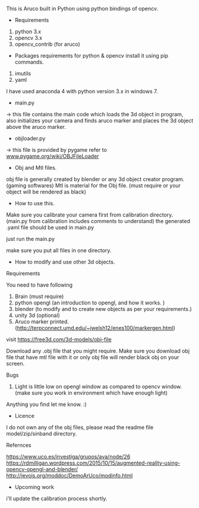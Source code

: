 This is Aruco built in Python using python bindings of opencv.

- Requirements

1. python 3.x
2. opencv 3.x 
3. opencv_contrib (for aruco)


- Packages requirements for python & opencv
install it using pip commands.

1. imutils
2. yaml


I have used anaconda 4 with python version 3.x in windows 7.

- main.py

-> this file contains the main code which loads the 3d object in program, also initializes your camera and finds aruco marker and places the 3d object above the aruco marker.

- objloader.py

-> this file is provided by pygame
refer to www.pygame.org/wiki/OBJFileLoader

- Obj and Mtl files.

obj file is generally created by blender or any 3d object creator program. (gaming softwares)
Mtl is material for the Obj file. (must require or your object will be rendered as black)

- How to use this.

Make sure you calibrate your camera first from calibration directory. (main.py from calibration includes comments to understand)
the generated .yaml file should be used in main.py 

just run the main.py

make sure you put all files in one directory.


- How to modify and use other 3d objects.

Requirements

You need to have following

1. Brain (must require)
2. python opengl (an introduction to opengl, and how it works. )
3. blender (to modify and to create new objects as per your requirements.)
4. unity 3d (optional)
5. Aruco marker printed. (http://terpconnect.umd.edu/~jwelsh12/enes100/markergen.html)


visit https://free3d.com/3d-models/obj-file

Download any .obj file that you might require.
Make sure you download obj file that have mtl file with it or only obj file will render black obj on your screen.



Bugs

1. Light is little low on opengl window as compared to opencv window. (make sure you work in environment which have enough light)

Anything you find let me know. :)



- Licence

I do not own any of the obj files, please read the readme file model/zip/sinband directory.

Refernces

https://www.uco.es/investiga/grupos/ava/node/26
https://rdmilligan.wordpress.com/2015/10/15/augmented-reality-using-opencv-opengl-and-blender/
http://jevois.org/moddoc/DemoArUco/modinfo.html


- Upcoming work

i'll update the calibration process shortly.



